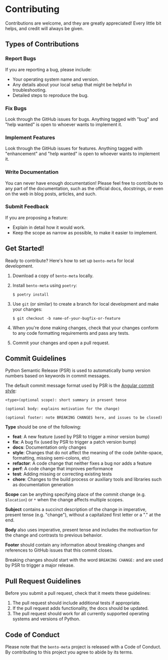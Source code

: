 # Contributing

Contributions are welcome, and they are greatly appreciated! Every little bit
helps, and credit will always be given.

## Types of Contributions

### Report Bugs

If you are reporting a bug, please include:

* Your operating system name and version.
* Any details about your local setup that might be helpful in troubleshooting.
* Detailed steps to reproduce the bug.

### Fix Bugs

Look through the GitHub issues for bugs. Anything tagged with "bug" and "help
wanted" is open to whoever wants to implement it.

### Implement Features

Look through the GitHub issues for features. Anything tagged with "enhancement"
and "help wanted" is open to whoever wants to implement it.

### Write Documentation

You can never have enough documentation! Please feel free to contribute to any
part of the documentation, such as the official docs, docstrings, or even
on the web in blog posts, articles, and such.

### Submit Feedback

If you are proposing a feature:

* Explain in detail how it would work.
* Keep the scope as narrow as possible, to make it easier to implement.

## Get Started!

Ready to contribute? Here's how to set up `bento-meta` for local development.

1. Download a copy of `bento-meta` locally.
2. Install `bento-meta` using `poetry`:

    ```console
    $ poetry install
    ```

3. Use `git` (or similar) to create a branch for local development and make your changes:

    ```console
    $ git checkout -b name-of-your-bugfix-or-feature
    ```

4. When you're done making changes, check that your changes conform to any code formatting requirements and pass any tests.

5. Commit your changes and open a pull request.

## Commit Guidelines

Python Semantic Release (PSR) is used to automatically bump version numbers based on keywords in commit messages.

The default commit message format used by PSR is the [Angular commit style](https://github.com/angular/angular.js/blob/master/DEVELOPERS.md#commit-message-format):

```console
<type>(optional scope): short summary in present tense

(optional body: explains motivation for the change)

(optional footer: note BREAKING CHANGES here, and issues to be closed)
```

**Type** should be one of the following:

* **feat**: A new feature (used by PSR to trigger a minor version bump)
* **fix**: A bug fix (used by PSR to trigger a patch version bump)
* **docs**: Documentation only changes
* **style**: Changes that do not affect the meaning of the code (white-space, formatting, missing semi-colons, etc)
* **refactor**: A code change that neither fixes a bug nor adds a feature
* **perf**: A code change that improves performance
* **test**: Adding missing or correcting existing tests
* **chore**: Changes to the build process or auxiliary tools and libraries such as documentation generation

**Scope** can be anything specifying place of the commit change (e.g. `$location`) or `*` when the change affects multiple scopes.

**Subject** contains a succinct description of the change in imperative, present tense (e.g. "change"), without a capitalized first letter or a "." at the end.

**Body** also uses imperative, present tense and includes the motivartion for the change and contrasts to previous behavior.

**Footer** should contain any information about breaking changes and references to GitHub issues that this commit closes.

Breaking changes should start with the word `BREAKING CHANGE:` and are used by PSR to trigger a major release.

## Pull Request Guidelines

Before you submit a pull request, check that it meets these guidelines:

1. The pull request should include additional tests if appropriate.
2. If the pull request adds functionality, the docs should be updated.
3. The pull request should work for all currently supported operating systems and versions of Python.

## Code of Conduct

Please note that the `bento-meta` project is released with a
Code of Conduct. By contributing to this project you agree to abide by its terms.
